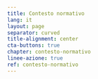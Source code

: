 ```yaml
---
title: Contesto normativo
lang: it
layout: page
separator: curved
title-alignment: center
cta-buttons: true
chapter: contesto-normativo
linee-azione: true
ref: contesto-normativo
---
```

